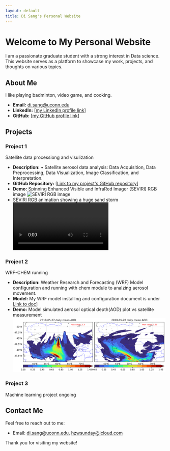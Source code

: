 ```yaml
---
layout: default
title: Di Sang's Personal Website
---
```


# Welcome to My Personal Website

I am a passionate graduate student with a strong interest in Data science. This website serves as a platform to showcase my work, projects, and thoughts on various topics.

## About Me

I like playing badminton, video game, and cooking.

- **Email:** di.sang@uconn.edu
- **LinkedIn:** [[my LinkedIn profile link](www.linkedin.com/in/di-sang)]
- **GitHub:** [[my GitHub profile link](https://github.com/sunday9877)]

## Projects

### Project 1

Satellite data processiong and visulization
- **Description:** •	Satellite aerosol data analysis: Data Acquisition, Data Preprocessing, Data Visualization, Image Classification, and Interpretation.
- **GitHub Repository:** [[Link to my project's GitHub repository](https://github.com/sunday9877/satellite_data)]
- **Demo:** Spinning Enhanced Visible and InfraRed Imager (SEVIRI) RGB image ![SEVIRI RGB image](pic/SEVIRI_20180502041511.png)
- SEVIRI RGB animation showing a huge sand storm ![SEVIRI RGB animation showing a huge sand storm](pic/dust_20180527.mp4)


### Project 2

WRF-CHEM running
- **Description:** Weather Research and Forecasting (WRF) Model configuration and running with chem module to analzing aerosol movement.
- **Model:** My WRF model installing and configuration document is under [Link to doc](https://github.com/sunday9877/satellite_data/tree/main/wrf)]
- **Demo:** Model simulated aerosol optical depth(AOD) plot vs satellite measurement ![Model simulated aerosol optical depth(AOD) plot vs satellite measurement](pic/2728aod.png)

### Project 3

Machine learning project ongoing

## Contact Me

Feel free to reach out to me:

- Email: di.sang@uconn.edu, hzwsunday@icloud.com

Thank you for visiting my website!

<!-- Add any additional sections or content as needed -->
